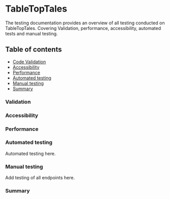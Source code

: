 # TableTopTales

The testing documentation provides an overview of all testing conducted on TableTopTales. Covering Validation, performance, accessibility, automated tests and manual testing. 

## Table of contents

- [Code Validation](#code-validation)
- [Accessibility](#accessibility)
- [Performance](#performance)
- [Automated testing](#automated-testing)
- [Manual testing](#manual-testing)
- [Summary](#summary)

### Validation

### Accessibility

### Performance

### Automated testing

Automated testing here.

### Manual testing

Add testing of all endpoints here.

### Summary
